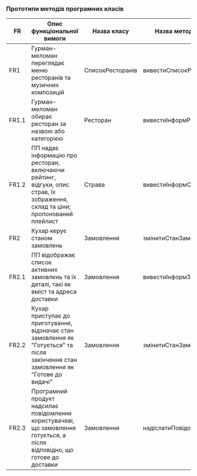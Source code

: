 ### Прототипи методів програмних класів
| FR | Опис функціональної вимоги | Назва класу | Назва методу класу |
| --- | --- | --- | --- |
| FR1 | Гурман-меломан переглядає меню ресторанів та музичних композицій | СписокРесторанів | вивестиСписокРесторанів() |
| FR1.1 | Гурман-меломан обирає ресторан за назвою або категорією | Ресторан | вивестиІнформРест()  |
| FR1.2 | ПП надає інформацію про ресторан, включаючи рейтинг, відгуки, опис страв, їх зображення, склад та ціни; пропонований плейлист | Страва | вивестиІнформСтрави() |
| FR2 | Кухар керує станом замовлень | Замовлення | змінитиСтанЗамовлення() |
| FR2.1 | ПП відображає список активних замовлень та їх деталі, такі як вміст та адреса доставки | Замовлення | вивестиІнформЗамовлення() |
| FR2.2 | Кухар приступає до приготування, відзначає стан замовлення як "Готується" та після закінчення стан замовлення як "Готове до видачі" | Замовлення | змінитиСтанЗамовлення() |
| FR2.3 | Програмний продукт надсилає повідомлення користувачеві, що замовлення готується, а після відповідно, що готове до доставки | Замовлення | надіслатиПовідомлення() |
